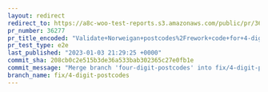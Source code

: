 ```yaml
---
layout: redirect
redirect_to: https://a8c-woo-test-reports.s3.amazonaws.com/public/pr/36277/e2e/index.html
pr_number: 36277
pr_title_encoded: "Validate+Norweigan+postcodes%2Frework+code+for+4-digit+post+code+validation"
pr_test_type: e2e
last_published: "2023-01-03 21:29:25 +0000"
commit_sha: 208cb0c2e515b3de36a533bab302365c27e0fb1e
commit_message: "Merge branch 'four-digit-postcodes' into fix/4-digit-postcodes."
branch_name: fix/4-digit-postcodes
---
```

